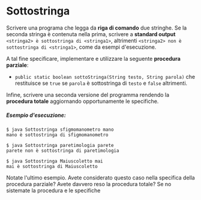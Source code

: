 # Sottostringa

Scrivere una programa che legga da **riga di comando** due stringhe. Se la seconda stringa è contenuta nella prima, scrivere a **standard output** `<stringa2> è sottostringa di <stringa1>`, altrimenti `<stringa2> non è sottostringa di <stringa1>`, come da esempi d'esecuzione.

A tal fine specificare, implementare e utilizzare la seguente **procedura parziale**:
* `public static boolean sottoStringa(String testo, String parola)` che restituisce se `true` se `parola` è sottostringa di `testo` e `false` altrimenti.

Infine, scrivere una seconda versione del programma rendendo la **procedura totale** aggiornando opportunamente le specifiche.

##### Esempio d'esecuzione:

```text
$ java Sottostringa sfigmomanometro mano
mano è sottostringa di sfigmomanometro

$ java Sottostringa paretimologia parete
parete non è sottostringa di paretimologia

$ java Sottostringa Maiuscoletto mai
mai è sottostringa di Maiuscoletto
```

Notate l'ultimo esempio. Avete considerato questo caso nella specifica della procedura parziale?
Avete davvero reso la procedura totale? Se no sistemate la procedura e le specifiche
